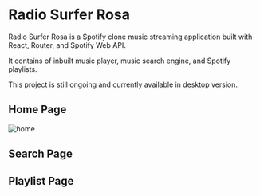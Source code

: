 # Radio Surfer Rosa

Radio Surfer Rosa is a Spotify clone music streaming application built with React, Router, and Spotify Web API.

It contains of inbuilt music player, music search engine, and Spotify playlists.

This project is still ongoing and currently available in desktop version.

## Home Page

![home](https://github.com/AnushkaRi/radio-surfer-rosa/assets/93154379/e6c2b086-555d-40dd-be39-d34460a02fd4)

## Search Page

## Playlist Page

